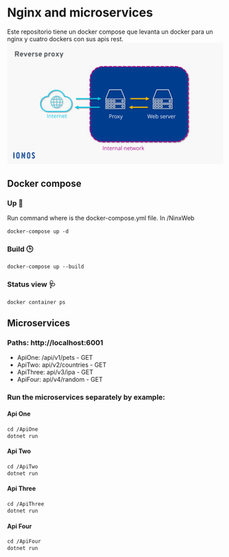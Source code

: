 # Nginx and microservices
Este repositorio tiene un docker compose que levanta un docker para un nginx y cuatro dockers con sus apis rest.
![Alt text](image.png)

## Docker compose
### Up 🚀
Run command where is the docker-compose.yml file. In /NinxWeb

```
docker-compose up -d
```
### Build 🕒
```
docker-compose up --build
```

### Status view 🩺
```
docker container ps
```

## Microservices 
### Paths: http://localhost:6001
- ApiOne: /api/v1/pets - GET
- ApiTwo: api/v2/countries - GET
- ApiThree: api/v3/ipa - GET
- ApiFour: api/v4/random - GET

### Run the microservices separately by example:
#### Api One
```
cd /ApiOne
dotnet run
```

#### Api Two
```
cd /ApiTwo
dotnet run
```

#### Api Three
```
cd /ApiThree
dotnet run
```

#### Api Four
```
cd /ApiFour
dotnet run
```
